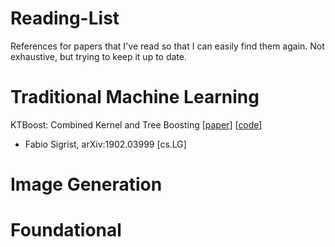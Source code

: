 # Reading-List
References for papers that I've read so that I can easily find them again. Not exhaustive, but trying to keep it up to date.

# Traditional Machine Learning
KTBoost: Combined Kernel and Tree Boosting [[paper](https://arxiv.org/pdf/1902.03999.pdf)] [[code](https://github.com/fabsig/KTBoost)]
* Fabio Sigrist, arXiv:1902.03999 [cs.LG]

# Image Generation

# Foundational
